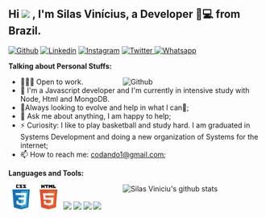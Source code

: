 

## Hi <img src="https://media.giphy.com/media/hvRJCLFzcasrR4ia7z/giphy.gif" width="25px"> , I'm Silas Vinícius, a Developer 🚀💻 from Brazil.


[![Github](https://img.shields.io/badge/-Github-000?style=flat&logo=Github&logoColor=white)](https://github.com/silasviniciuss)
[![Linkedin](https://img.shields.io/badge/-LinkedIn-0073B1?style=flat&logo=Linkedin&logoColor=white)](https://www.linkedin.com/in/silas-vinicius-6b0819204/)
[![Instagram](https://img.shields.io/badge/-Instagram-B13288?style=flat&labelColor=c13584&logo=instagram&logoColor=white)](https://www.instagram.com/silas_vinicius/)
[![Twitter](https://img.shields.io/badge/-Twitter-4DA6E9?style=flat&logo=Twitter&logoColor=white)
](https://twitter.com/SilasVincius8)
[![Whatsapp](https://img.shields.io/badge/-Whatsapp-4ADD5A?style=flat&logo=Whatsapp&logoColor=white)
](https://api.whatsapp.com/send?phone=5561991043055&text=ol%C3%A1Silas!!)

**Talking about Personal Stuffs:**

<img width="55%" align="right" alt="Github" src="https://raw.githubusercontent.com/onimur/.github/master/.resources/git-header.svg" />

- 👨🏽‍💻 Open to work.
- 🌱 I'm a Javascript developer and I'm currently in intensive study with Node, Html and MongoDB.
- 👯Always looking to evolve and help in what I can🤝;
- 💬 Ask me about anything, I am happy to help;
- ⚡️ Curiosity: I like to play basketball and study hard. I am graduated in Systems Development and doing a new organization of Systems for the internet;
- 📫 How to reach me: codando1@gmail.com;

**Languages and Tools:** 

<p>
 <a href="https://github.com/silasviniciuss">
    <img width="55%" align="right" alt="Silas Viniciu's github stats" src="https://github-readme-stats.vercel.app/api?username=silasviniciuss&show_icons=true&hide_border=true" />
  </a>
  
   <code><img width="10%"  src="https://raw.githubusercontent.com/devicons/devicon/master/icons/css3/css3-original-wordmark.svg"></code>
   <code><img width="10%" src="https://raw.githubusercontent.com/devicons/devicon/master/icons/html5/html5-original-wordmark.svg"></code>
   <code><img width="10%" src="https://www.vectorlogo.zone/logos/javascript/javascript-ar21.svg"></code>
   <code><img width="10%" src="https://www.vectorlogo.zone/logos/json/json-ar21.svg"></code>
   <code><img width="10%" src="https://www.vectorlogo.zone/logos/mysql/mysql-ar21.svg"></code>
   <code><img width="10%" src="https://www.vectorlogo.zone/logos/git-scm/git-scm-ar21.svg"></code>
</p>

